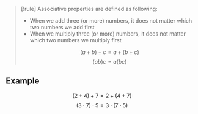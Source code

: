 > [!rule]
> Associative properties are defined as following: 
> - When we add three (or more) numbers, it does not matter which two numbers we add first
> - When we multiply three (or more) numbers, it does not matter which two numbers we multiply first
> 
> $$(a + b) + c = a + (b + c)$$
> $$(ab)c = a(bc)$$

## Example

$$(2 + 4) + 7 = 2 + (4 + 7)$$
$$(3 \cdot 7) \cdot 5 = 3 \cdot (7 \cdot 5)$$
